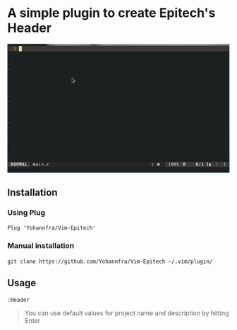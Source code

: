 # A simple plugin to create Epitech's Header

![alt text](.github/demo.gif "demo")

## Installation

### Using Plug

```vim
Plug 'Yohannfra/Vim-Epitech'
```

### Manual installation
```
git clone https://github.com/Yohannfra/Vim-Epitech ~/.vim/plugin/
```

## Usage

    :Header
> You can use default values for project name and description by hitting Enter
